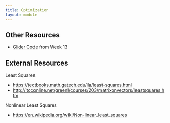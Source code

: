 ```yaml
---
title: Optimization
layout: module
---
```


## Other Resources

* [Glider Code](glider.py) from Week 13

## External Resources

Least Squares

* <https://textbooks.math.gatech.edu/ila/least-squares.html>
* <http://ltcconline.net/greenl/courses/203/matrixonvectors/leastsquares.htm>

Nonlinear Least Squares

* <https://en.wikipedia.org/wiki/Non-linear_least_squares>

